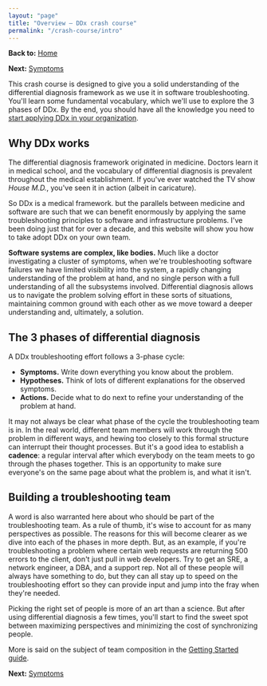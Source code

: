 ```yaml
---
layout: "page"
title: "Overview – DDx crash course"
permalink: "/crash-course/intro"
---
```


**Back to:** [Home](/)

**Next:** [Symptoms](symptoms)

This crash course is designed to give you a solid understanding of the differential diagnosis
framework as we use it in software troubleshooting. You'll learn some fundamental vocabulary, which
we'll use to explore the 3 phases of DDx. By the end, you should have all the knowledge you need to
[start applying DDx in your organization](/getting-started).

## Why DDx works

The differential diagnosis framework originated in medicine. Doctors learn it in medical school, and
the vocabulary of differential diagnosis is prevalent throughout the medical establishment. If
you've ever watched the TV show _House M.D._, you've seen it in action (albeit in caricature).

So DDx is a medical framework. but the parallels between medicine and software are such that we can
benefit enormously by applying the same troubleshooting principles to software and infrastructure
problems. I've been doing just that for over a decade, and this website will show you how to take
adopt DDx on your own team.

**Software systems are complex, like bodies.** Much like a doctor investigating a cluster of
symptoms, when we're troubleshooting software failures we have limited visibility into the system,
a rapidly changing understanding of the problem at hand, and no single person with a full
understanding of all the subsystems involved. Differential diagnosis allows us to navigate the
problem solving effort in these sorts of situations, maintaining common ground with each other as we
move toward a deeper understanding and, ultimately, a solution.

## The 3 phases of differential diagnosis

A DDx troubleshooting effort follows a 3-phase cycle:

* **Symptoms.** Write down everything you know about the problem.
* **Hypotheses.** Think of lots of different explanations for the observed symptoms.
* **Actions.** Decide what to do next to refine your understanding of the problem at hand.

It may not always be clear what phase of the cycle the troubleshooting team is in. In the real
world, different team members will work through the problem in different ways, and hewing too
closely to this formal structure can interrupt their thought processes. But it's a good idea to
establish a **cadence**: a regular interval after which everybody on the team meets to go through
the phases together. This is an opportunity to make sure everyone's on the same page about what the
problem is, and what it isn't.

## Building a troubleshooting team

A word is also warranted here about who should be part of the troubleshooting team. As a rule of
thumb, it's wise to account for as many perspectives as possible. The reasons for this will become
clearer as we dive into each of the phases in more depth. But, as an example, if you're
troubleshooting a problem where certain web requests are returning 500 errors to the client, don't
just pull in web developers. Try to get an SRE, a network engineer, a DBA, and a support rep. Not
all of these people will always have something to do, but they can all stay up to speed on the
troubleshooting effort so they can provide input and jump into the fray when they're needed.

Picking the right set of people is more of an art than a science. But after using differential
diagnosis a few times, you'll start to find the sweet spot between maximizing perspectives and
minimizing the cost of synchronizing people.

More is said on the subject of team composition in the [Getting Started guide](/getting-started).

**Next:** [Symptoms](symptoms)
